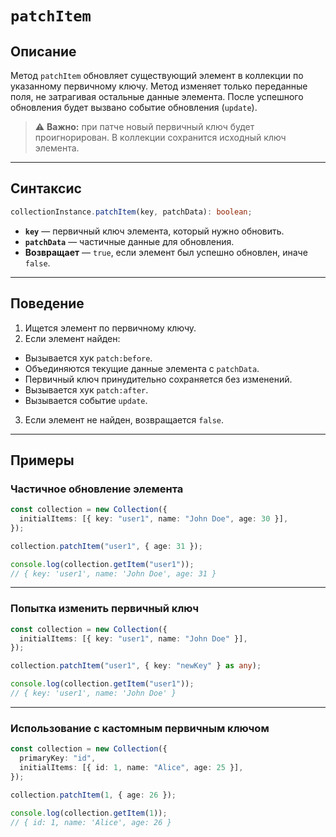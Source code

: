 # `patchItem`

## Описание

Метод `patchItem` обновляет существующий элемент в коллекции по указанному первичному ключу.
Метод изменяет только переданные поля, не затрагивая остальные данные элемента.
После успешного обновления будет вызвано событие обновления (`update`).

> ⚠️ **Важно:** при патче новый первичный ключ будет проигнорирован. В коллекции сохранится исходный ключ элемента.

---

## Синтаксис

```ts
collectionInstance.patchItem(key, patchData): boolean;
```

- **`key`** — первичный ключ элемента, который нужно обновить.
- **`patchData`** — частичные данные для обновления.
- **Возвращает** — `true`, если элемент был успешно обновлен, иначе `false`.

---

## Поведение

1. Ищется элемент по первичному ключу.
2. Если элемент найден:

- Вызывается хук `patch:before`.
- Объединяются текущие данные элемента с `patchData`.
- Первичный ключ принудительно сохраняется без изменений.
- Вызывается хук `patch:after`.
- Вызывается событие `update`.

3. Если элемент не найден, возвращается `false`.

---

## Примеры

### Частичное обновление элемента

```ts
const collection = new Collection({
  initialItems: [{ key: "user1", name: "John Doe", age: 30 }],
});

collection.patchItem("user1", { age: 31 });

console.log(collection.getItem("user1"));
// { key: 'user1', name: 'John Doe', age: 31 }
```

---

### Попытка изменить первичный ключ

```ts
const collection = new Collection({
  initialItems: [{ key: "user1", name: "John Doe" }],
});

collection.patchItem("user1", { key: "newKey" } as any);

console.log(collection.getItem("user1"));
// { key: 'user1', name: 'John Doe' }
```

---

### Использование с кастомным первичным ключом

```ts
const collection = new Collection({
  primaryKey: "id",
  initialItems: [{ id: 1, name: "Alice", age: 25 }],
});

collection.patchItem(1, { age: 26 });

console.log(collection.getItem(1));
// { id: 1, name: 'Alice', age: 26 }
```
